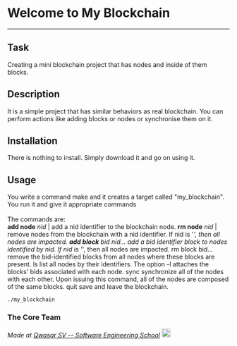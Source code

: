 # Welcome to My Blockchain
***

## Task
Creating a mini blockchain project that has nodes and inside of them blocks.

## Description
It is a simple project that has similar behaviors as real blockchain. You can perform actions like adding blocks or nodes or synchronise them on it.

## Installation
There is nothing to install. Simply download it and go on using it.

## Usage
You write a command make and it creates a target called "my_blockchain". You run it and give it appropriate commands
<br><br>The commands are:<br>
    <b>add node</b> <i>nid</i> | add a nid identifier to the blockchain node.
    <b>rm node</b> <i>nid</i>  | remove nodes from the blockchain with a nid identifier. If nid is '*', then all nodes are impacted.
    <b>add block</b> bid nid... add a bid identifier block to nodes identified by nid. If nid is '*', then all nodes are impacted.
rm block bid... remove the bid-identified blocks from all nodes where these blocks are present.
ls list all nodes by their identifiers. The option -l attaches the blocks' bids associated with each node.
sync synchronize all of the nodes with each other. Upon issuing this command, all of the nodes are composed of the same blocks.
quit save and leave the blockchain.
```
./my_blockchain
```

### The Core Team


<span><i>Made at <a href="https://qwasar.io">Qwasar SV -- Software Engineering School</a></i></span>
<img alt="Qwasar SV -- Software Engineering School's Logo" src="https://storage.googleapis.com/qwasar-public/qwasar-logo_50x50.png" width="20px">
